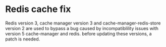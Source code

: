 
# Redis cache fix
Redis version 3, cache manager version 3 and cache-manager-redis-store version 2 are used to bypass a bug caused by incompatiblility issues with version 5 cache-manager and redis. before updating these versions, a patch is needed.

